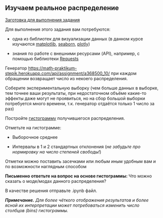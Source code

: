 ## Изучаем реальное распределение

[Заготовка для выполнения задания](https://stepik.org/media/attachments/lesson/368500/a368500_10.ipynb)

Для выполнения этого задания вам потребуются:

-   одна из библиотек для визуализации данных (в данном курсе изучаются [matplotlib](https://stepik.org/lesson/196432/step/1?unit=172894), [seaborn](https://stepik.org/lesson/313078/), [plotly](https://stepik.org/lesson/360195/))

-   знания по работе с внешними ресурсами (API), например, с помощью библиотеки [Requests](https://stepik.org/lesson/254899/)

Генератор https://math-praktikum-stepik.herokuapp.com/api/assignment/a368500_10/ при каждом обращении возвращает число из некоего распределения.

Соберите экспериментальную выборку (чем больше данных в выборке, тем точнее ваши результаты, при недостаточном объёме какие-то эффекты даже могут не проявиться, но на сбор большой выборки потребуется много времени, т.к. генератор отдаётся только 1 число за раз)

Постройте [гистограмму](https://ru.wikipedia.org/wiki/%D0%93%D0%B8%D1%81%D1%82%D0%BE%D0%B3%D1%80%D0%B0%D0%BC%D0%BC%D0%B0) получившегося распределения.

Отметьте на гистограмме:

-   Выборочное среднее

-   Интервалы в 1 и 2 стандартных отклонения (_не забудьте про нормировку на число степеней свободы!_)

Отметки можно поставить засечками или любым иным удобным вам и по возможности наглядным способом

**Письменно ответьте на вопрос на основе гистограммы:** Что можно сказать о моде/модах данного распределения?

В качестве решения отправьте .ipynb файл.

***Примечание.*** _Для более чёткого отображения результатов и более ясной их интерпретации может потребоваться изменить число столбцов (bins) гистограммы._
